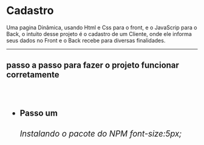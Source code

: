# Cadastro
Uma pagina Dinâmica, usando Html e Css para o front, e o JavaScrip para o Back, o intuito desse projeto é o cadastro de um Cliente, onde ele informa seus dados no Front e o Back recebe para diversas finalidades. 
<hr>
 <h2> passo a passo para fazer o projeto funcionar corretamente<h2>
<br>
<ul>
  <li>Passo um</li>
  <h6>Instalando o pacote do NPM font-size:5px;</h6>
</ul>
